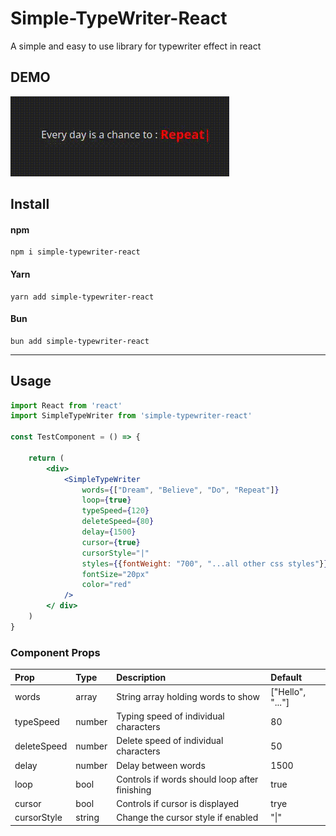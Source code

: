 # Simple-TypeWriter-React

A simple and easy to use library for typewriter effect in react

## DEMO

![Demo TypeWriter](https://github.com/uzzam-web-dev/simple-typewriter-react/blob/main/resources/typewriter-demo.gif)

## Install

#### npm
```
npm i simple-typewriter-react 
```

#### Yarn
```
yarn add simple-typewriter-react
```

#### Bun
```
bun add simple-typewriter-react
```
___

## Usage

```jsx
import React from 'react'
import SimpleTypeWriter from 'simple-typewriter-react'

const TestComponent = () => { 

    return (
        <div>
            <SimpleTypeWriter
                words={["Dream", "Believe", "Do", "Repeat"]} 
                loop={true} 
                typeSpeed={120}
                deleteSpeed={80}
                delay={1500}
                cursor={true}
                cursorStyle="|"
                styles={{fontWeight: "700", "...all other css styles"}} 
                fontSize="20px" 
                color="red" 
            />
        </ div>
    )
}

```

### Component Props

| Prop | Type | Description | Default |
|:------|:------|:-------------|:---------|
| words | array | String array holding words to show | ["Hello", "..."]|
| typeSpeed | number | Typing speed of individual characters | 80 |
| deleteSpeed | number | Delete speed of individual characters | 50 |
| delay | number | Delay between words | 1500 |
| loop | bool | Controls if words should loop after finishing | true |
| cursor | bool | Controls if cursor is displayed | trye |
| cursorStyle | string | Change the cursor style if enabled | "\|" |


